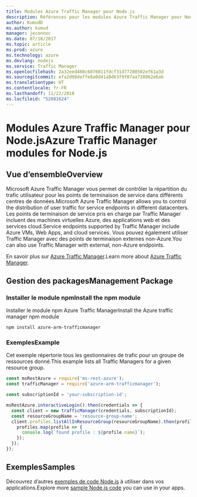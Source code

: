 ```yaml
---
title: Modules Azure Traffic Manager pour Node.js
description: Références pour les modules Azure Traffic Manager pour Node.js
author: KumudD
ms.author: kumud
manager: jeconnoc
ms.date: 07/18/2017
ms.topic: article
ms.prod: azure
ms.technology: azure
ms.devlang: nodejs
ms.service: Traffic Manager
ms.openlocfilehash: 2a32eed460c6076011fdcf31d77200502ef61a3d
ms.sourcegitcommit: efa2d98deffe8a0d41a8d63f9f07aa720862e6ab
ms.translationtype: HT
ms.contentlocale: fr-FR
ms.lasthandoff: 11/22/2018
ms.locfileid: "52081624"
---
```

# <a name="azure-traffic-manager-modules-for-nodejs"></a><span data-ttu-id="cfbef-103">Modules Azure Traffic Manager pour Node.js</span><span class="sxs-lookup"><span data-stu-id="cfbef-103">Azure Traffic Manager modules for Node.js</span></span>

## <a name="overview"></a><span data-ttu-id="cfbef-104">Vue d’ensemble</span><span class="sxs-lookup"><span data-stu-id="cfbef-104">Overview</span></span>

<span data-ttu-id="cfbef-105">Microsoft Azure Traffic Manager vous permet de contrôler la répartition du trafic utilisateur pour les points de terminaison de service dans différents centres de données.</span><span class="sxs-lookup"><span data-stu-id="cfbef-105">Microsoft Azure Traffic Manager allows you to control the distribution of user traffic for service endpoints in different datacenters.</span></span> <span data-ttu-id="cfbef-106">Les points de terminaison de service pris en charge par Traffic Manager incluent des machines virtuelles Azure, des applications web et des services cloud.</span><span class="sxs-lookup"><span data-stu-id="cfbef-106">Service endpoints supported by Traffic Manager include Azure VMs, Web Apps, and cloud services.</span></span> <span data-ttu-id="cfbef-107">Vous pouvez également utiliser Traffic Manager avec des points de terminaison externes non-Azure.</span><span class="sxs-lookup"><span data-stu-id="cfbef-107">You can also use Traffic Manager with external, non-Azure endpoints.</span></span>

<span data-ttu-id="cfbef-108">En savoir plus sur [Azure Traffic Manager](https://docs.microsoft.com/azure/traffic-manager/traffic-manager-overview).</span><span class="sxs-lookup"><span data-stu-id="cfbef-108">Learn more about [Azure Traffic Manager](https://docs.microsoft.com/azure/traffic-manager/traffic-manager-overview).</span></span>

## <a name="management-package"></a><span data-ttu-id="cfbef-109">Gestion des packages</span><span class="sxs-lookup"><span data-stu-id="cfbef-109">Management Package</span></span>

### <a name="install-the-npm-module"></a><span data-ttu-id="cfbef-110">Installer le module npm</span><span class="sxs-lookup"><span data-stu-id="cfbef-110">Install the npm module</span></span>

<span data-ttu-id="cfbef-111">Installer le module npm Azure Traffic Manager</span><span class="sxs-lookup"><span data-stu-id="cfbef-111">Install the Azure traffic manager npm module</span></span>

```bash
npm install azure-arm-trafficmanager
```

### <a name="example"></a><span data-ttu-id="cfbef-112">Exemples</span><span class="sxs-lookup"><span data-stu-id="cfbef-112">Example</span></span>

<span data-ttu-id="cfbef-113">Cet exemple répertorie tous les gestionnaires de trafic pour un groupe de ressources donné.</span><span class="sxs-lookup"><span data-stu-id="cfbef-113">This example lists all Traffic Managers for a given resource group.</span></span>

```javascript
const msRestAzure = require('ms-rest-azure');
const trafficManager = require('azure-arm-trafficmanager');

const subscriptionId = 'your-subscription-id';

msRestAzure.interactiveLogin().then(credentials => {
  const client = new trafficManager(credentials, subscriptionId);
  const resourceGroupName = 'resource-group-name';
  client.profiles.listAllInResourceGroup(resourceGroupName).then(profiles => {
    profiles.map(profile => {
      console.log(`found profile : ${profile.name}`);
    });
  });
});
```

## <a name="samples"></a><span data-ttu-id="cfbef-114">Exemples</span><span class="sxs-lookup"><span data-stu-id="cfbef-114">Samples</span></span>

<span data-ttu-id="cfbef-115">Découvrez d’autres [exemples de code Node.js](https://azure.microsoft.com/resources/samples/?platform=nodejs) à utiliser dans vos applications.</span><span class="sxs-lookup"><span data-stu-id="cfbef-115">Explore more [sample Node.js code](https://azure.microsoft.com/resources/samples/?platform=nodejs) you can use in your apps.</span></span>
